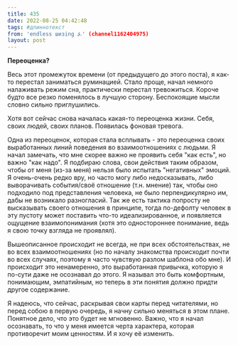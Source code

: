 ```yaml
---
title: 435
date: 2022-08-25 04:42:48
tags: #длиннотекст
from: 'endless шизing ⍼' (channel1162404975)
layout: post
---
```


**Переоценка?**


Весь этот промежуток времени (от предыдущего до этого поста), я как-то перестал заниматься руминацией. Стало проще, начал немного налаживать режим сна, практически перестал тревожиться. Короче будто все резко поменялось в лучшую сторону. Беспокоящие мысли словно сильно приглушились.

Хотя вот сейчас снова началась какая-то переоценка жизни. Себя, своих людей, своих планов. Появилась фоновая тревога.

Одна из переоценок, которая стала всплывать - это переоценка своих выработанных линий поведения во взаимоотношениях с людьми. Я начал замечать, что мне скорее важно не проявить себя "как есть", но важно "как надо". Я подбираю слова, свои действия таким образом, чтобы от меня (из-за меня) нельзя было испытать "негативных" эмоций. Я очень-очень редко вру, но часто могу либо недосказывать, либо выворачивать события/своё отношение (т.н. мнение) так, чтобы оно подходило под представления человека, не было перпендикулярно им, дабы не возникало разногласий. Так же есть тактика попросту не высказывать своего отношения в принципе, тогда по-дефолту человек в эту пустоту может поставить что-то идеализированное, и появляется ощущение взаимопонимания (хотя это одностороннее понимание, ведь я свою точку взгляда не проявлял).

Вышеописанное происходит не всегда, не при всех обстоятельствах, не во всех взаимоотношениях (но по началу знакомства происходит почти во всех случаях, поэтому я часто чувствую разлом шаблона обо мне). И происходит это ненамеренно, это выработанная привычка, которую я по-сути даже не осознавал до этого. Я называл это быть комфортным, понимающим, эмпатийным, но теперь в эти понятия должно придти другое содержание.

Я надеюсь, что сейчас, раскрывая свои карты перед читателями, но перед собою в первую очередь, я начну сильно меняться в этом плане. Понятное дело, что это будет не мгновенно. Важно, что я начал осознавать, то что у меня имеется черта характера, которая противоречит моим ценностям. И я хочу её изменить.

